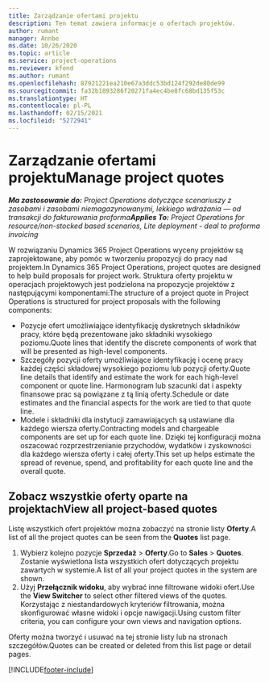 ```yaml
---
title: Zarządzanie ofertami projektu
description: Ten temat zawiera informacje o ofertach projektów.
author: rumant
manager: Annbe
ms.date: 10/26/2020
ms.topic: article
ms.service: project-operations
ms.reviewer: kfend
ms.author: rumant
ms.openlocfilehash: 87921221ea210e67a3ddc53bd124f292de80de99
ms.sourcegitcommit: fa32b1893286f20271fa4ec4be8fc68bd135f53c
ms.translationtype: HT
ms.contentlocale: pl-PL
ms.lasthandoff: 02/15/2021
ms.locfileid: "5272941"
---
```

# <a name="manage-project-quotes"></a><span data-ttu-id="811d6-103">Zarządzanie ofertami projektu</span><span class="sxs-lookup"><span data-stu-id="811d6-103">Manage project quotes</span></span>

<span data-ttu-id="811d6-104">_**Ma zastosowanie do:** Project Operations dotyczące scenariuszy z zasobami i zasobami niemagazynowanymi, lekkiego wdrażania — od transakcji do fakturowania proforma_</span><span class="sxs-lookup"><span data-stu-id="811d6-104">_**Applies To:** Project Operations for resource/non-stocked based scenarios, Lite deployment - deal to proforma invoicing_</span></span>

<span data-ttu-id="811d6-105">W rozwiązaniu Dynamics 365 Project Operations wyceny projektów są zaprojektowane, aby pomóc w tworzeniu propozycji do pracy nad projektem.</span><span class="sxs-lookup"><span data-stu-id="811d6-105">In Dynamics 365 Project Operations, project quotes are designed to help build proposals for project work.</span></span> <span data-ttu-id="811d6-106">Struktura oferty projektu w operacjach projektowych jest podzielona na propozycje projektów z następującymi komponentami:</span><span class="sxs-lookup"><span data-stu-id="811d6-106">The structure of a project quote in Project Operations is structured for project proposals with the following components:</span></span>

  - <span data-ttu-id="811d6-107">Pozycje ofert umożliwiające identyfikację dyskretnych składników pracy, które będą prezentowane jako składniki wysokiego poziomu.</span><span class="sxs-lookup"><span data-stu-id="811d6-107">Quote lines that identify the discrete components of work that will be presented as high-level components.</span></span>
  - <span data-ttu-id="811d6-108">Szczegóły pozycji oferty umożliwiające identyfikację i ocenę pracy każdej części składowej wysokiego poziomu lub pozycji oferty.</span><span class="sxs-lookup"><span data-stu-id="811d6-108">Quote line details that identify and estimate the work for each high-level component or quote line.</span></span> <span data-ttu-id="811d6-109">Harmonogram lub szacunki dat i aspekty finansowe prac są powiązane z tą linią oferty.</span><span class="sxs-lookup"><span data-stu-id="811d6-109">Schedule or date estimates and the financial aspects for the work are tied to that quote line.</span></span>
  - <span data-ttu-id="811d6-110">Modele i składniki dla instytucji zamawiających są ustawiane dla każdego wiersza oferty.</span><span class="sxs-lookup"><span data-stu-id="811d6-110">Contracting models and chargeable components are set up for each quote line.</span></span> <span data-ttu-id="811d6-111">Dzięki tej konfiguracji można oszacować rozprzestrzenianie przychodów, wydatków i zyskowności dla każdego wiersza oferty i całej oferty.</span><span class="sxs-lookup"><span data-stu-id="811d6-111">This set up helps estimate the spread of revenue, spend, and profitability for each quote line and the overall quote.</span></span>

## <a name="view-all-project-based-quotes"></a><span data-ttu-id="811d6-112">Zobacz wszystkie oferty oparte na projektach</span><span class="sxs-lookup"><span data-stu-id="811d6-112">View all project-based quotes</span></span>

<span data-ttu-id="811d6-113">Listę wszystkich ofert projektów można zobaczyć na stronie listy **Oferty**.</span><span class="sxs-lookup"><span data-stu-id="811d6-113">A list of all the project quotes can be seen from the **Quotes** list page.</span></span> 

1. <span data-ttu-id="811d6-114">Wybierz kolejno pozycje **Sprzedaż** > **Oferty**.</span><span class="sxs-lookup"><span data-stu-id="811d6-114">Go to **Sales** > **Quotes**.</span></span> <span data-ttu-id="811d6-115">Zostanie wyświetlona lista wszystkich ofert dotyczących projektu zawartych w systemie.</span><span class="sxs-lookup"><span data-stu-id="811d6-115">A list of all your project quotes in the system are shown.</span></span> 
2. <span data-ttu-id="811d6-116">Użyj **Przełącznik widoku**, aby wybrać inne filtrowane widoki ofert.</span><span class="sxs-lookup"><span data-stu-id="811d6-116">Use the **View Switcher** to select other filtered views of the quotes.</span></span> <span data-ttu-id="811d6-117">Korzystając z niestandardowych kryteriów filtrowania, można skonfigurować własne widoki i opcje nawigacji.</span><span class="sxs-lookup"><span data-stu-id="811d6-117">Using custom filter criteria, you can configure your own views and navigation options.</span></span>

<span data-ttu-id="811d6-118">Oferty można tworzyć i usuwać na tej stronie listy lub na stronach szczegółów.</span><span class="sxs-lookup"><span data-stu-id="811d6-118">Quotes can be created or deleted from this list page or detail pages.</span></span>


[!INCLUDE[footer-include](../../includes/footer-banner.md)]
